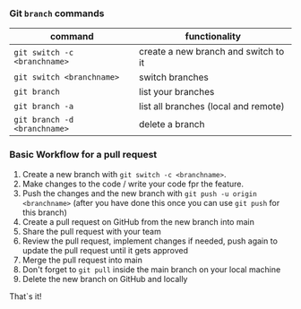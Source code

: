### Git `branch` commands

| command                      | functionality                        |
| ---------------------------- | ------------------------------------ |
| `git switch -c <branchname>` | create a new branch and switch to it |
| `git switch <branchname>`    | switch branches                      |
| `git branch`                 | list your branches                   |
| `git branch -a`              | list all branches (local and remote) |
| `git branch -d <branchname>` | delete a branch                      |

### Basic Workflow for a pull request

1. Create a new branch with `git switch -c <branchname>`.
2. Make changes to the code / write your code fpr the feature.
3. Push the changes and the new branch with `git push -u origin <branchname>` (after you have done
   this once you can use `git push` for this branch)
4. Create a pull request on GitHub from the new branch into main
5. Share the pull request with your team
6. Review the pull request, implement changes if needed, push again to update the pull request until
   it gets approved
7. Merge the pull request into main
8. Don't forget to `git pull` inside the main branch on your local machine
9. Delete the new branch on GitHub and locally

That`s it!
